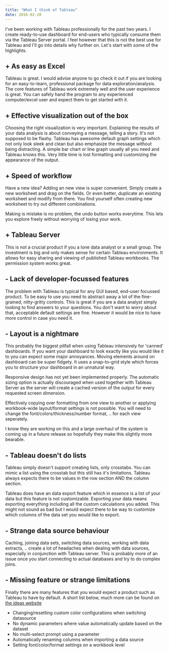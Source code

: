 ```yaml
---
title: "What I think of Tableau"
date: 2016-02-20
---
```


I've been working with Tableau professionally for the past two years. I create ready-to-use dashboard for end-users who typically consume them via the Tableau Server portal. I feel however that this is not the best use for Tableau and I'll go into details why further on. Let's start with some of the highlights.

## + As easy as Excel

Tableau is great. I would advise anyone to go check it out if you are looking for an easy-to-learn, professional package for data exploration/analysis. The core features of Tableau work extremely well and the user experience is great. You can safely hand the program to any experienced computer/excel user and expect them to get started with it.

## + Effective visualization out of the box

Choosing the right visualization is very important. Explaining the results of your data analysis is about conveying a message, telling a story. It's not supposed to be flashy. Tableau has awesome default graph settings which not only look sleek and clean but also emphasize the message without being distracting. A simple bar chart or line graph usually all you need and Tableau knows this. Very little time is lost formatting and customizing the appearance of the output.

## + Speed of workflow 

Have a new idea? Adding an new view is super convenient. Simply create a new worksheet and drag on the fields. Or even better, duplicate an existing worksheet and modify from there. You find yourself often creating new worksheet to try out different combinations. 

Making is mistake is no problem, the undo button works everytime. This lets you explore freely without worrying of losing your work. 

## + Tableau Server

This is not a crucial product if you a lone data analyst or a small group. The investment is big and only makes sense for certain Tableau environments. It allows for easy sharing and viewing of published Tableau workbooks. The permission system works great. 

## - Lack of developer-focussed features

The problem with Tableau is typical for any GUI based, end-user focussed product. To be easy to use you need to abstract away a lot of the fine-grained, nitty-gritty controls. This is great if you are a data analyst simply looking to find answers to your questions. You don't want to worry about that, acceptable default settings are fine. However it would be nice to have more control in case you need it.

## - Layout is a nightmare

This probably the biggest pitfall when using Tableau intensively for 'canned' dashboards. If you want your dashboard to look exactly like you would like it to you can expect some major annoyances. Moving elements around on dashboard can be super fidgety. It uses a snap-to-grid style which forces you to structure your dashboard in an unnatural way.

Responsive design has not yet been implemented properly. The automatic sizing option is actually discouraged when used together with Tableau Server as the server will create a cached version of the output for every requested screen dimension. 

Effectively copying over formatting from one view to another or applying workbook-wide layout/format settings is not possible. You will need to change the font/colors/thickness/number format, .. for each view seperately.

I know they are working on this and a large overhaul of the system is coming up in a future release so hopefully they make this slightly more bearable. 

## - Tableau doesn't do lists

Tableau simply doesn't support creating lists, only crosstabs. You can mimic a list using the crosstab but this still has it's limitations. Tableau always expects there to be values in the row section AND the column section. 

Tableau does have an data export feature which in essence is a list of your data but this feature is not customizable. Exporting your data means exporting everything including all the custom calculations you added. This might not sound as bad but I would expect there to be way to customize which columns of the data set you would like to export. 

## - Strange data source behaviour

Caching, joining data sets, switching data sources, working with data extracts, .. create a lot of headaches when dealing with data sources, especially in conjunction with Tableau server. This is probably more of an issue once you start connecting to actual databases and try to do complex joins.

## - Missing feature or strange limitations

Finally there are many features that you would expect a product such as Tableau to have by default. A short list below, much more can be found on <a href="https://community.tableau.com/community/ideas">the ideas website</a>

* Changing/resetting custom color configurations when switching datasource
* No dynamic parameters where value automatically update based on the dataset
* No multi-select prompt using a parameter 
* Automatically renaming columns when importing a data source
* Setting font/color/format settings on a workbook level
